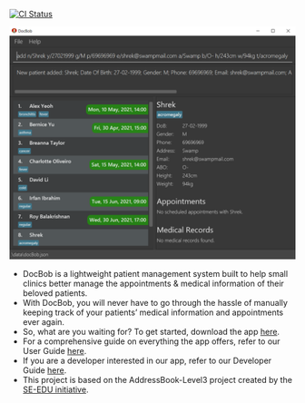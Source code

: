 [![CI Status](https://github.com/AY2021S2-CS2103T-W12-1/tp/workflows/Java%20CI/badge.svg)](https://github.com/AY2021S2-CS2103T-W12-1/tp/actions)

![Ui](docs/images/Ui.png)

* DocBob is a lightweight patient management system built to help small clinics better manage the appointments & medical information of their beloved patients.<br>
* With DocBob, you will never have to go through the hassle of manually keeping track of your patients’ medical information and appointments ever again.<br>
* So, what are you waiting for? To get started, download the app [here](https://github.com/AY2021S2-CS2103T-W12-1/tp/releases).
* For a comprehensive guide on everything the app offers, refer to our User Guide [here](https://ay2021s2-cs2103t-w12-1.github.io/tp/UserGuide.html).
* If you are a developer interested in our app, refer to our Developer Guide [here](https://ay2021s2-cs2103t-w12-1.github.io/tp/DeveloperGuide.html).
* This project is based on the AddressBook-Level3 project created by the [SE-EDU initiative](https://se-education.org).
